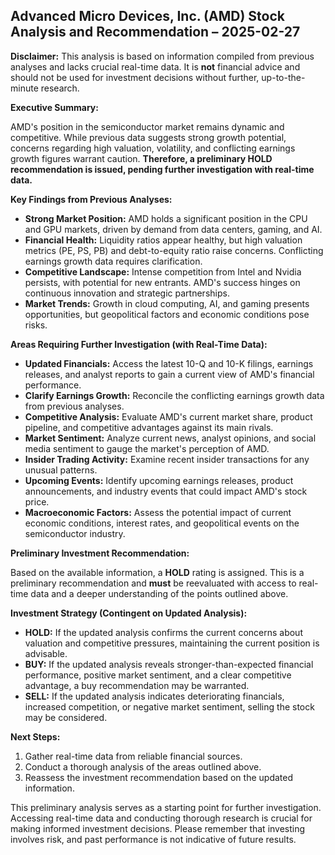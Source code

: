 ## Advanced Micro Devices, Inc. (AMD) Stock Analysis and Recommendation – 2025-02-27

**Disclaimer:** This analysis is based on information compiled from previous analyses and lacks crucial real-time data.  It is **not** financial advice and should not be used for investment decisions without further, up-to-the-minute research.

**Executive Summary:**

AMD's position in the semiconductor market remains dynamic and competitive. While previous data suggests strong growth potential, concerns regarding high valuation, volatility, and conflicting earnings growth figures warrant caution.  **Therefore, a preliminary HOLD recommendation is issued, pending further investigation with real-time data.**

**Key Findings from Previous Analyses:**

* **Strong Market Position:** AMD holds a significant position in the CPU and GPU markets, driven by demand from data centers, gaming, and AI.
* **Financial Health:** Liquidity ratios appear healthy, but high valuation metrics (PE, PS, PB) and debt-to-equity ratio raise concerns. Conflicting earnings growth data requires clarification.
* **Competitive Landscape:** Intense competition from Intel and Nvidia persists, with potential for new entrants.  AMD's success hinges on continuous innovation and strategic partnerships.
* **Market Trends:** Growth in cloud computing, AI, and gaming presents opportunities, but geopolitical factors and economic conditions pose risks.

**Areas Requiring Further Investigation (with Real-Time Data):**

* **Updated Financials:** Access the latest 10-Q and 10-K filings, earnings releases, and analyst reports to gain a current view of AMD's financial performance.
* **Clarify Earnings Growth:** Reconcile the conflicting earnings growth data from previous analyses.
* **Competitive Analysis:** Evaluate AMD's current market share, product pipeline, and competitive advantages against its main rivals.
* **Market Sentiment:** Analyze current news, analyst opinions, and social media sentiment to gauge the market's perception of AMD.
* **Insider Trading Activity:** Examine recent insider transactions for any unusual patterns.
* **Upcoming Events:** Identify upcoming earnings releases, product announcements, and industry events that could impact AMD's stock price.
* **Macroeconomic Factors:** Assess the potential impact of current economic conditions, interest rates, and geopolitical events on the semiconductor industry.

**Preliminary Investment Recommendation:**

Based on the available information, a **HOLD** rating is assigned.  This is a preliminary recommendation and **must** be reevaluated with access to real-time data and a deeper understanding of the points outlined above.

**Investment Strategy (Contingent on Updated Analysis):**

* **HOLD:** If the updated analysis confirms the current concerns about valuation and competitive pressures, maintaining the current position is advisable.
* **BUY:** If the updated analysis reveals stronger-than-expected financial performance, positive market sentiment, and a clear competitive advantage, a buy recommendation may be warranted.
* **SELL:** If the updated analysis indicates deteriorating financials, increased competition, or negative market sentiment, selling the stock may be considered.


**Next Steps:**

1. Gather real-time data from reliable financial sources.
2. Conduct a thorough analysis of the areas outlined above.
3. Reassess the investment recommendation based on the updated information.

This preliminary analysis serves as a starting point for further investigation.  Accessing real-time data and conducting thorough research is crucial for making informed investment decisions.  Please remember that investing involves risk, and past performance is not indicative of future results.